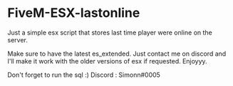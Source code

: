 # FiveM-ESX-lastonline
Just a simple esx script that stores last time player were online on the server.

Make sure to have the latest es_extended. Just contact me on discord and I'll make it work with the older versions of esx if requested. Enjoyyy.

Don't forget to run the sql :)
Discord : Simonn#0005

